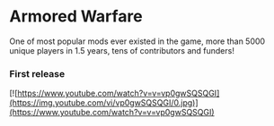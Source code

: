 # Armored Warfare
One of most popular mods ever existed in the game, more than 5000 unique players in 1.5 years, tens of contributors and funders!

### First release
[![https://www.youtube.com/watch?v=v=vp0gwSQSQGI](https://img.youtube.com/vi/vp0gwSQSQGI/0.jpg)](https://www.youtube.com/watch?v=v=vp0gwSQSQGI)
